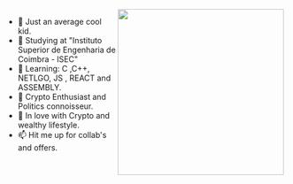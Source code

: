 <img src="https://camo.githubusercontent.com/1c599fd918f649ead173975ee0cb6ce72c47d2765e2813f608f7282a74407e26/68747470733a2f2f6d656469612e67697068792e636f6d2f6d656469612f38333648694a633770677a7938694e58436e2f67697068792e676966" width="300" align="right" >

- 👋 Just an average cool kid.
- 🔭 Studying at "Instituto Superior de Engenharia de Coimbra - ISEC" 
- 🌱 Learning: C ,C++, NETLGO, JS , REACT and ASSEMBLY. 
- 👀 Crypto Enthusiast and Politics connoisseur.
- 💞️ In love with Crypto and wealthy lifestyle.
- 📫 Hit me up for collab's and offers.





